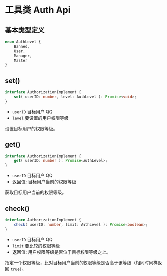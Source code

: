 # 工具类 Auth Api

## 基本类型定义

```ts
enum AuthLevel {
    Banned,
    User,
    Manager,
    Master
}
```

## set()

```ts
interface AuthorizationImplement {
    set( userID: number, level: AuthLevel ): Promise<void>;
}
```

- `userID` 目标用户 QQ
- `level` 要设置的用户权限等级

设置目标用户的权限等级。

## get()

```ts
interface AuthorizationImplement {
    get( userID: number ): Promise<AuthLevel>;
}
```

- `userID` 目标用户 QQ
- 返回值: 目标用户当前的权限等级

获取目标用户当前的权限等级。

## check()

```ts
interface AuthorizationImplement {
    check( userID: number, limit: AuthLevel ): Promise<boolean>;
}
```

- `userID` 目标用户 QQ
- `limit` 要比较的权限等级
- 返回值: 用户权限等级是否位于目标权限等级之上。

指定一个权限等级，比对目标用户当前的权限等级是否高于该等级（相同时同样返回 `true`）。